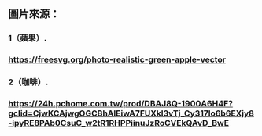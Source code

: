 ## 圖片來源：
### 1（蘋果）.
### https://freesvg.org/photo-realistic-green-apple-vector
### 2（咖啡）.
### https://24h.pchome.com.tw/prod/DBAJ8Q-1900A6H4F?gclid=CjwKCAjwgOGCBhAlEiwA7FUXkl3vTj_Cy317lo6b6EXjy8-ipyRE8PAb0CsuC_w2tR1RHPPiinuJzRoCVEkQAvD_BwE
